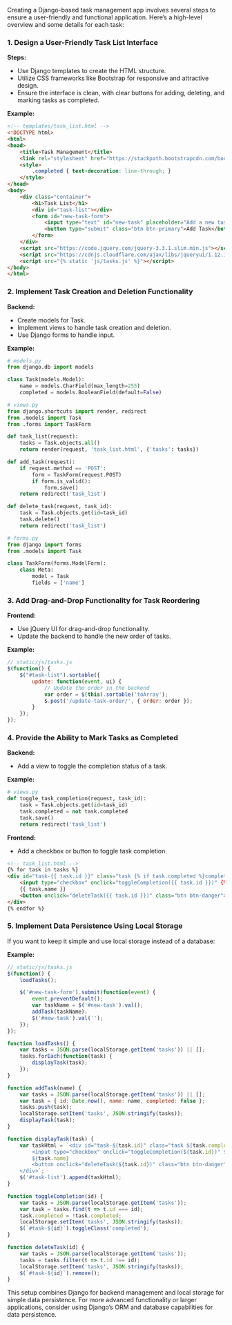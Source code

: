 Creating a Django-based task management app involves several steps to ensure a user-friendly and functional application. Here’s a high-level overview and some details for each task:

### 1. Design a User-Friendly Task List Interface

**Steps:**
- Use Django templates to create the HTML structure.
- Utilize CSS frameworks like Bootstrap for responsive and attractive design.
- Ensure the interface is clean, with clear buttons for adding, deleting, and marking tasks as completed.

**Example:**
```html
<!-- templates/task_list.html -->
<!DOCTYPE html>
<html>
<head>
    <title>Task Management</title>
    <link rel="stylesheet" href="https://stackpath.bootstrapcdn.com/bootstrap/4.3.1/css/bootstrap.min.css">
    <style>
        .completed { text-decoration: line-through; }
    </style>
</head>
<body>
    <div class="container">
        <h1>Task List</h1>
        <div id="task-list"></div>
        <form id="new-task-form">
            <input type="text" id="new-task" placeholder="Add a new task" required>
            <button type="submit" class="btn btn-primary">Add Task</button>
        </form>
    </div>
    <script src="https://code.jquery.com/jquery-3.3.1.slim.min.js"></script>
    <script src="https://cdnjs.cloudflare.com/ajax/libs/jqueryui/1.12.1/jquery-ui.min.js"></script>
    <script src="{% static 'js/tasks.js' %}"></script>
</body>
</html>
```

### 2. Implement Task Creation and Deletion Functionality

**Backend:**
- Create models for Task.
- Implement views to handle task creation and deletion.
- Use Django forms to handle input.

**Example:**
```python
# models.py
from django.db import models

class Task(models.Model):
    name = models.CharField(max_length=255)
    completed = models.BooleanField(default=False)

# views.py
from django.shortcuts import render, redirect
from .models import Task
from .forms import TaskForm

def task_list(request):
    tasks = Task.objects.all()
    return render(request, 'task_list.html', {'tasks': tasks})

def add_task(request):
    if request.method == 'POST':
        form = TaskForm(request.POST)
        if form.is_valid():
            form.save()
    return redirect('task_list')

def delete_task(request, task_id):
    task = Task.objects.get(id=task_id)
    task.delete()
    return redirect('task_list')

# forms.py
from django import forms
from .models import Task

class TaskForm(forms.ModelForm):
    class Meta:
        model = Task
        fields = ['name']
```

### 3. Add Drag-and-Drop Functionality for Task Reordering

**Frontend:**
- Use jQuery UI for drag-and-drop functionality.
- Update the backend to handle the new order of tasks.

**Example:**
```javascript
// static/js/tasks.js
$(function() {
    $("#task-list").sortable({
        update: function(event, ui) {
            // Update the order in the backend
            var order = $(this).sortable('toArray');
            $.post('/update-task-order/', { order: order });
        }
    });
});
```

### 4. Provide the Ability to Mark Tasks as Completed

**Backend:**
- Add a view to toggle the completion status of a task.

**Example:**
```python
# views.py
def toggle_task_completion(request, task_id):
    task = Task.objects.get(id=task_id)
    task.completed = not task.completed
    task.save()
    return redirect('task_list')
```

**Frontend:**
- Add a checkbox or button to toggle task completion.
```html
<!-- task_list.html -->
{% for task in tasks %}
<div id="task-{{ task.id }}" class="task {% if task.completed %}completed{% endif %}">
    <input type="checkbox" onclick="toggleCompletion({{ task.id }})" {% if task.completed %}checked{% endif %}>
    {{ task.name }}
    <button onclick="deleteTask({{ task.id }})" class="btn btn-danger">Delete</button>
</div>
{% endfor %}
```

### 5. Implement Data Persistence Using Local Storage

If you want to keep it simple and use local storage instead of a database:

**Example:**
```javascript
// static/js/tasks.js
$(function() {
    loadTasks();

    $('#new-task-form').submit(function(event) {
        event.preventDefault();
        var taskName = $('#new-task').val();
        addTask(taskName);
        $('#new-task').val('');
    });
});

function loadTasks() {
    var tasks = JSON.parse(localStorage.getItem('tasks')) || [];
    tasks.forEach(function(task) {
        displayTask(task);
    });
}

function addTask(name) {
    var tasks = JSON.parse(localStorage.getItem('tasks')) || [];
    var task = { id: Date.now(), name: name, completed: false };
    tasks.push(task);
    localStorage.setItem('tasks', JSON.stringify(tasks));
    displayTask(task);
}

function displayTask(task) {
    var taskHtml = `<div id="task-${task.id}" class="task ${task.completed ? 'completed' : ''}">
        <input type="checkbox" onclick="toggleCompletion(${task.id})" ${task.completed ? 'checked' : ''}>
        ${task.name}
        <button onclick="deleteTask(${task.id})" class="btn btn-danger">Delete</button>
    </div>`;
    $('#task-list').append(taskHtml);
}

function toggleCompletion(id) {
    var tasks = JSON.parse(localStorage.getItem('tasks'));
    var task = tasks.find(t => t.id === id);
    task.completed = !task.completed;
    localStorage.setItem('tasks', JSON.stringify(tasks));
    $(`#task-${id}`).toggleClass('completed');
}

function deleteTask(id) {
    var tasks = JSON.parse(localStorage.getItem('tasks'));
    tasks = tasks.filter(t => t.id !== id);
    localStorage.setItem('tasks', JSON.stringify(tasks));
    $(`#task-${id}`).remove();
}
```

This setup combines Django for backend management and local storage for simple data persistence. For more advanced functionality or larger applications, consider using Django’s ORM and database capabilities for data persistence.